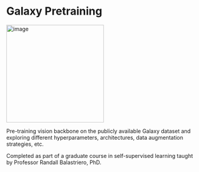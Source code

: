 # Galaxy Pretraining
<img width="256" height="256" alt="image" src="https://github.com/user-attachments/assets/48aeb906-ee52-4a03-a38e-2902158e1f2d" />

Pre-training vision backbone on the publicly available Galaxy dataset and exploring different hyperparameters, architectures, data augmentation strategies, etc.

Completed as part of a graduate course in self-supervised learning taught by Professor Randall Balastriero, PhD.
